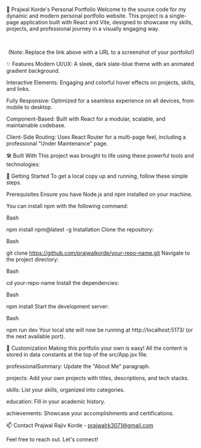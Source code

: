 📂 Prajwal Korde's Personal Portfolio
Welcome to the source code for my dynamic and modern personal portfolio website. This project is a single-page application built with React and Vite, designed to showcase my skills, projects, and professional journey in a visually engaging way.

<div align="center">

</div>

<br/>

<div align="center">

<p>(Note: Replace the link above with a URL to a screenshot of your portfolio!)</p>

</div>

✨ Features
Modern UI/UX: A sleek, dark slate-blue theme with an animated gradient background.

Interactive Elements: Engaging and colorful hover effects on projects, skills, and links.

Fully Responsive: Optimized for a seamless experience on all devices, from mobile to desktop.

Component-Based: Built with React for a modular, scalable, and maintainable codebase.

Client-Side Routing: Uses React Router for a multi-page feel, including a professional "Under Maintenance" page.

🛠️ Built With
This project was brought to life using these powerful tools and technologies:

🚀 Getting Started
To get a local copy up and running, follow these simple steps.

Prerequisites
Ensure you have Node.js and npm installed on your machine.

You can install npm with the following command:

Bash

npm install npm@latest -g
Installation
Clone the repository:

Bash

git clone https://github.com/prajwalkorde/your-repo-name.git
Navigate to the project directory:

Bash

cd your-repo-name
Install the dependencies:

Bash

npm install
Start the development server:

Bash

npm run dev
Your local site will now be running at http://localhost:5173/ (or the next available port).

🎨 Customization
Making this portfolio your own is easy! All the content is stored in data constants at the top of the src/App.jsx file.

professionalSummary: Update the "About Me" paragraph.

projects: Add your own projects with titles, descriptions, and tech stacks.

skills: List your skills, organized into categories.

education: Fill in your academic history.

achievements: Showcase your accomplishments and certifications.

📫 Contact
Prajwal Rajiv Korde - prajwalrk3071@gmail.com

Feel free to reach out. Let's connect!
